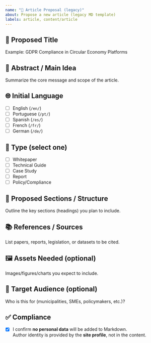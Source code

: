```yaml
---
name: "📝 Article Proposal (legacy)"
about: Propose a new article (legacy MD template)
labels: article, content/article
---
```


## 📑 Proposed Title
Example: GDPR Compliance in Circular Economy Platforms

## 📝 Abstract / Main Idea
Summarize the core message and scope of the article.

## 🌐 Initial Language
- [ ] English (`/en/`)
- [ ] Portuguese (`/pt/`)
- [ ] Spanish (`/es/`)
- [ ] French (`/fr/`)
- [ ] German (`/de/`)

## 🧩 Type (select one)
- [ ] Whitepaper
- [ ] Technical Guide
- [ ] Case Study
- [ ] Report
- [ ] Policy/Compliance

## 🧱 Proposed Sections / Structure
Outline the key sections (headings) you plan to include.

## 📚 References / Sources
List papers, reports, legislation, or datasets to be cited.

## 🖼️ Assets Needed (optional)
Images/figures/charts you expect to include.

## 🎯 Target Audience (optional)
Who is this for (municipalities, SMEs, policymakers, etc.)?

## ✅ Compliance
- [x] I confirm **no personal data** will be added to Markdown.  
      Author identity is provided by the **site profile**, not in the content.

